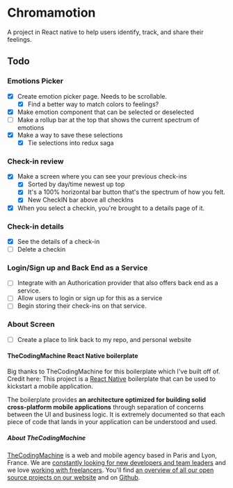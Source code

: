 # Chromamotion

A project in React native to help users identify, track, and share their feelings.

## Todo

### Emotions Picker
- [X] Create emotion picker page. Needs to be scrollable.
  - [X] Find a better way to match colors to feelings?
- [X] Make emotion component that can be selected or deselected
- [ ] Make a rollup bar at the top that shows the current spectrum of emotions
- [X] Make a way to save these selections
  - [X] Tie selections into redux saga

### Check-in review
- [X] Make a screen where you can see your previous check-ins
  - [X] Sorted by day/time newest up top
  - [X] It's a 100% horizontal bar button that's the spectrum of how you felt.
  - [X] New CheckIN bar above all checkIns
- [X] When you select a checkin, you're brought to a details page of it.

### Check-in details
- [X] See the details of a check-in
- [ ] Delete a checkin

### Login/Sign up and Back End as a Service
- [ ] Integrate with an Authorication provider that also offers back end as a service.
- [ ] Allow users to login or sign up for this as a service
- [ ] Begin storing their check-ins on that service.

### About Screen
- [ ] Create a place to link back to my repo, and personal website

#### TheCodingMachine React Native boilerplate
Big thanks to TheCodingMachine for this boilerplate which I've built off of. Credit here:
This project is a [React Native](https://facebook.github.io/react-native/) boilerplate that can be used to kickstart a mobile application.

The boilerplate provides **an architecture optimized for building solid cross-platform mobile applications** through separation of concerns between the UI and business logic. It is extremely documented so that each piece of code that lands in your application can be understood and used.

##### About TheCodingMachine

[TheCodingMachine](https://www.thecodingmachine.com/) is a web and mobile agency based in Paris and Lyon, France. We are [constantly looking for new developers and team leaders](https://www.thecodingmachine.com/nous-rejoindre/) and we love [working with freelancers](https://coders.thecodingmachine.com/). You'll find [an overview of all our open source projects on our website](https://thecodingmachine.io/open-source) and on [Github](https://github.com/thecodingmachine).
